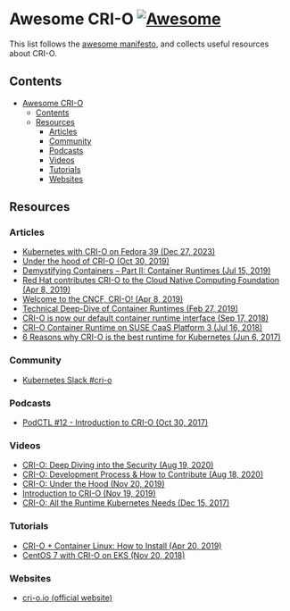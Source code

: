 # Awesome CRI-O [![Awesome](https://awesome.re/badge.svg)](https://awesome.re)

This list follows the [awesome manifesto](https://github.com/sindresorhus/awesome/blob/master/awesome.md),
and collects useful resources about CRI-O.

## Contents

<!-- markdownlint-disable-file MD039 MD051 -->
<!-- TOC start -->

- [Awesome CRI-O ](#awesome-cri-o-)
  - [Contents](#contents)
  - [Resources](#resources)
    - [Articles](#articles)
    - [Community](#community)
    - [Podcasts](#podcasts)
    - [Videos](#videos)
    - [Tutorials](#tutorials)
    - [Websites](#websites)

<!-- TOC end -->

## Resources

### Articles

- [Kubernetes with CRI-O on Fedora 39 (Dec 27, 2023)](https://fedoramagazine.org/kubernetes-with-cri-o-on-fedora-linux-39/)
- [Under the hood of CRI-O (Oct 30, 2019)](https://vmblog.com/archive/2019/10/30/under-the-hood-of-cri-o-kubernetes-container-runtime.aspx)
- [Demystifying Containers – Part II: Container Runtimes (Jul 15, 2019)](https://www.cncf.io/blog/2019/07/15/demystifying-containers-part-ii-container-runtimes)
- [Red Hat contributes CRI-O to the Cloud Native Computing Foundation (Apr 8, 2019)](https://www.redhat.com/en/blog/red-hat-contributes-cri-o-cloud-native-computing-foundation)
- [Welcome to the CNCF, CRI-O! (Apr 8, 2019)](https://www.suse.com/c/welcome-to-the-cncf-cri-o)
- [Technical Deep-Dive of Container Runtimes (Feb 27, 2019)](https://www.suse.com/c/technical-deep-dive-of-container-runtimes)
- [CRI-O is now our default container runtime interface (Sep 17, 2018)](https://kubic.opensuse.org/blog/2018-09-17-crio-default)
- [CRI-O Container Runtime on SUSE CaaS Platform 3 (Jul 16, 2018)](https://www.suse.com/c/cri-o-container-runtime-on-suse-caas-platform-3)
- [6 Reasons why CRI-O is the best runtime for Kubernetes (Jun 6, 2017)](https://www.projectatomic.io/blog/2017/06/6-reasons-why-cri-o-is-the-best-runtime-for-kubernetes)

### Community

- [Kubernetes Slack #cri-o](https://slack.com/app_redirect?channel=CAZH62UR1)

### Podcasts

- [PodCTL #12 - Introduction to CRI-O (Oct 30, 2017)](https://podctl.buzzsprout.com/110399/585611-an-introduction-to-cri-o)

### Videos

- [CRI-O: Deep Diving into the Security (Aug 19, 2020)](https://youtu.be/RoiIx8mcECY)
- [CRI-O: Development Process & How to Contribute (Aug 18, 2020)](https://youtu.be/0MB5tUT4u3Q)
- [CRI-O: Under the Hood (Nov 20, 2019)](https://www.youtube.com/watch?v=3kz-pERV6Qg)
- [Introduction to CRI-O (Nov 19, 2019)](https://www.youtube.com/watch?v=V53nSS2mnsM)
- [CRI-O: All the Runtime Kubernetes Needs (Dec 15, 2017)](https://www.youtube.com/watch?v=NVa8xR4Eyj8)

### Tutorials

- [CRI-O + Container Linux: How to Install (Apr 20, 2019)](https://edenmal.moe/post/2018/CRI-O-Container-Linux-How-to-Install)
- [CentOS 7 with CRI-O on EKS (Nov 20, 2018)](https://medium.com/errnothxbye/centos-7-with-cri-o-on-eks-ae9684aff764)

### Websites

- [cri-o.io (official website)](https://cri-o.io/)
